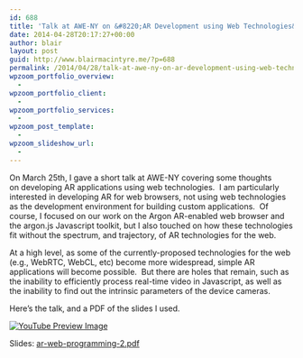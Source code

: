 ```yaml
---
id: 688
title: 'Talk at AWE-NY on &#8220;AR Development using Web Technologies&#8221;'
date: 2014-04-28T20:17:27+00:00
author: blair
layout: post
guid: http://www.blairmacintyre.me/?p=688
permalink: /2014/04/28/talk-at-awe-ny-on-ar-development-using-web-technologies/
wpzoom_portfolio_overview:
  - 
wpzoom_portfolio_client:
  - 
wpzoom_portfolio_services:
  - 
wpzoom_post_template:
  - 
wpzoom_slideshow_url:
  - 
---
```

On March 25th, I gave a short talk at AWE-NY covering some thoughts on developing AR applications using web technologies.  I am particularly interested in developing AR for web browsers, not using web technologies as the development environment for building custom applications.  Of course, I focused on our work on the Argon AR-enabled web browser and the argon.js Javascript toolkit, but I also touched on how these technologies fit without the spectrum, and trajectory, of AR technologies for the web.

At a high level, as some of the currently-proposed technologies for the web (e.g., WebRTC, WebCL, etc) become more widespread, simple AR applications will become possible.  But there are holes that remain, such as the inability to efficiently process real-time video in Javascript, as well as the inability to find out the intrinsic parameters of the device cameras.

Here&#8217;s the talk, and a PDF of the slides I used.

<span class="vvqbox vvqyoutube" style="width:425px;height:344px;"><span id="vvq-688-youtube-1"><a href="http://www.youtube.com/watch?v=YP2KGszYvXU"><img src="http://img.youtube.com/vi/YP2KGszYvXU/0.jpg" alt="YouTube Preview Image" /></a></span></span> 

Slides: [ar-web-programming-2.pdf](http://www.blairmacintyre.me/wp-content/uploads/2014/04/ar-web-programming-2.pdf)

&nbsp;